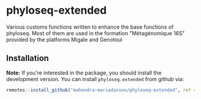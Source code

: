 # phyloseq-extended
Various customs functions written to enhance the base functions of phyloseq. Most of them are used in the formation "Métagénomique 16S" provided by the platforms Migale and Genotoul

## Installation

**Note:** If you're interested in the package, you should install the development version. You can install `phyloseq.extended` from github via:

``` r
remotes::install_github("mahendra-mariadassou/phyloseq-extended", ref = "dev")
```
